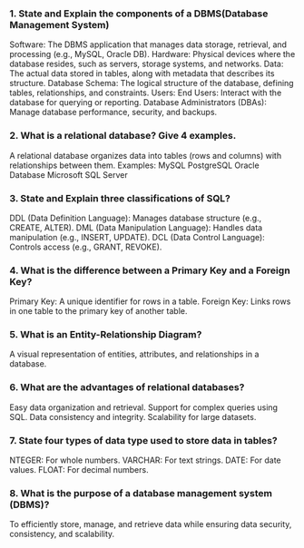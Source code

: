 
### 1. State and Explain the components of a DBMS(Database Management System)
Software: The DBMS application that manages data storage, retrieval, and processing (e.g., MySQL, Oracle DB).
Hardware: Physical devices where the database resides, such as servers, storage systems, and networks.
Data: The actual data stored in tables, along with metadata that describes its structure.
Database Schema: The logical structure of the database, defining tables, relationships, and constraints.
Users:
End Users: Interact with the database for querying or reporting.
Database Administrators (DBAs): Manage database performance, security, and backups.

### 2. What is a relational database? Give 4 examples.
A relational database organizes data into tables (rows and columns) with relationships between them.
Examples:
MySQL
PostgreSQL
Oracle Database
Microsoft SQL Server

### 3. State and Explain three classifications of SQL?
DDL (Data Definition Language): Manages database structure (e.g., CREATE, ALTER).
DML (Data Manipulation Language): Handles data manipulation (e.g., INSERT, UPDATE).
DCL (Data Control Language): Controls access (e.g., GRANT, REVOKE).

### 4. What is the difference between a Primary Key and a Foreign Key?
Primary Key: A unique identifier for rows in a table.
Foreign Key: Links rows in one table to the primary key of another table.

### 5. What is an Entity-Relationship Diagram?
A visual representation of entities, attributes, and relationships in a database.

### 6. What are the advantages of relational databases?
Easy data organization and retrieval.
Support for complex queries using SQL.
Data consistency and integrity.
Scalability for large datasets.

### 7. State four types of data type used to store data in tables?
NTEGER: For whole numbers.
VARCHAR: For text strings.
DATE: For date values.
FLOAT: For decimal numbers.
   
### 8. What is the purpose of a database management system (DBMS)?  
To efficiently store, manage, and retrieve data while ensuring data security, consistency, and scalability.
